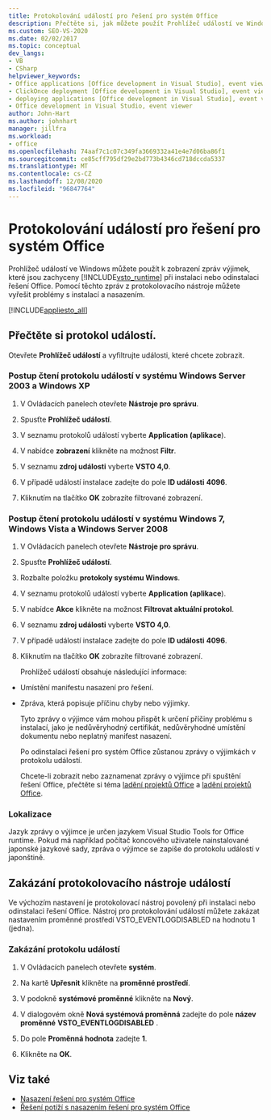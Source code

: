 ```yaml
---
title: Protokolování událostí pro řešení pro systém Office
description: Přečtěte si, jak můžete použít Prohlížeč událostí ve Windows k zobrazení zpráv výjimek, které jsou zachyceny modulem runtime Visual Studio Tools for Office.
ms.custom: SEO-VS-2020
ms.date: 02/02/2017
ms.topic: conceptual
dev_langs:
- VB
- CSharp
helpviewer_keywords:
- Office applications [Office development in Visual Studio], event viewer
- ClickOnce deployment [Office development in Visual Studio], event viewer
- deploying applications [Office development in Visual Studio], event viewer
- Office development in Visual Studio, event viewer
author: John-Hart
ms.author: johnhart
manager: jillfra
ms.workload:
- office
ms.openlocfilehash: 74aaf7c1c07c349fa3669332a41e4e7d06ba86f1
ms.sourcegitcommit: ce85cff795df29e2bd773b4346cd718dccda5337
ms.translationtype: MT
ms.contentlocale: cs-CZ
ms.lasthandoff: 12/08/2020
ms.locfileid: "96847764"
---
```

# <a name="event-logging-for-office-solutions"></a>Protokolování událostí pro řešení pro systém Office
  Prohlížeč událostí ve Windows můžete použít k zobrazení zpráv výjimek, které jsou zachyceny [!INCLUDE[vsto_runtime](../vsto/includes/vsto-runtime-md.md)] při instalaci nebo odinstalaci řešení Office. Pomocí těchto zpráv z protokolovacího nástroje můžete vyřešit problémy s instalací a nasazením.

 [!INCLUDE[appliesto_all](../vsto/includes/appliesto-all-md.md)]

## <a name="read-the-event-log"></a>Přečtěte si protokol událostí.
 Otevřete **Prohlížeč událostí** a vyfiltrujte události, které chcete zobrazit.

### <a name="to-read-the-event-log-in-windows-server-2003-and-windows-xp"></a>Postup čtení protokolu událostí v systému Windows Server 2003 a Windows XP

1. V Ovládacích panelech otevřete **Nástroje pro správu**.

2. Spusťte **Prohlížeč událostí**.

3. V seznamu protokolů událostí vyberte **Application (aplikace**).

4. V nabídce **zobrazení** klikněte na možnost **Filtr**.

5. V seznamu **zdroj události** vyberte **VSTO 4,0**.

6. V případě událostí instalace zadejte do pole **ID události** **4096**.

7. Kliknutím na tlačítko **OK** zobrazíte filtrované zobrazení.

### <a name="to-read-the-event-log-in-windows-7-windows-vista-and-windows-server-2008"></a>Postup čtení protokolu událostí v systému Windows 7, Windows Vista a Windows Server 2008

1. V Ovládacích panelech otevřete **Nástroje pro správu**.

2. Spusťte **Prohlížeč událostí**.

3. Rozbalte položku **protokoly systému Windows**.

4. V seznamu protokolů událostí vyberte **Application (aplikace**).

5. V nabídce **Akce** klikněte na možnost **Filtrovat aktuální protokol**.

6. V seznamu **zdroj události** vyberte **VSTO 4,0**.

7. V případě událostí instalace zadejte do pole **ID události** **4096**.

8. Kliknutím na tlačítko **OK** zobrazíte filtrované zobrazení.

   Prohlížeč událostí obsahuje následující informace:

- Umístění manifestu nasazení pro řešení.

- Zpráva, která popisuje příčinu chyby nebo výjimky.

  Tyto zprávy o výjimce vám mohou přispět k určení příčiny problému s instalací, jako je nedůvěryhodný certifikát, nedůvěryhodné umístění dokumentu nebo neplatný manifest nasazení.

  Po odinstalaci řešení pro systém Office zůstanou zprávy o výjimkách v protokolu událostí.

  Chcete-li zobrazit nebo zaznamenat zprávy o výjimce při spuštění řešení Office, přečtěte si téma [ladění projektů Office](../vsto/debugging-office-projects.md) a [ladění projektů Office](../vsto/debugging-office-projects.md).

### <a name="localization"></a>Lokalizace
 Jazyk zprávy o výjimce je určen jazykem Visual Studio Tools for Office runtime. Pokud má například počítač koncového uživatele nainstalované japonské jazykové sady, zpráva o výjimce se zapíše do protokolu událostí v japonštině.

## <a name="disable-the-event-logger"></a>Zakázání protokolovacího nástroje událostí
 Ve výchozím nastavení je protokolovací nástroj povolený při instalaci nebo odinstalaci řešení Office. Nástroj pro protokolování událostí můžete zakázat nastavením proměnné prostředí VSTO_EVENTLOGDISABLED na hodnotu 1 (jedna).

### <a name="to-disable-the-event-log"></a>Zakázání protokolu událostí

1. V Ovládacích panelech otevřete **systém**.

2. Na kartě **Upřesnit** klikněte na **proměnné prostředí**.

3. V podokně **systémové proměnné** klikněte na **Nový**.

4. V dialogovém okně **Nová systémová proměnná** zadejte do pole **název proměnné** **VSTO_EVENTLOGDISABLED** .

5. Do pole **Proměnná hodnota** zadejte **1**.

6. Klikněte na **OK**.

## <a name="see-also"></a>Viz také
- [Nasazení řešení pro systém Office](../vsto/deploying-an-office-solution.md)
- [Řešení potíží s nasazením řešení pro systém Office](../vsto/troubleshooting-office-solution-deployment.md)
